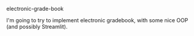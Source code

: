 electronic-grade-book

I'm going to try to implement electronic gradebook, with some nice OOP (and possibly Streamlit).
